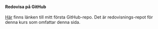 #### Redovisa på GitHub

[Här](https://github.com/hellemarck/designv2) finns länken till mitt första GitHub-repo. Det är redovisnings-repot för denna kurs som omfattar denna sida.
